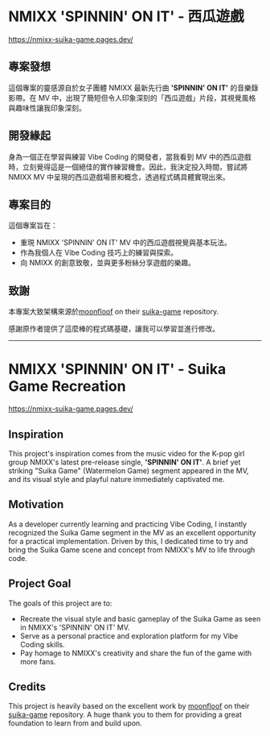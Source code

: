 # NMIXX 'SPINNIN' ON IT' - 西瓜遊戲 
  https://nmixx-suika-game.pages.dev/

## 專案發想

這個專案的靈感源自於女子團體 NMIXX 最新先行曲 **'SPINNIN' ON IT'** 的音樂錄影帶。在 MV 中，出現了簡短但令人印象深刻的「西瓜遊戲」片段，其視覺風格與趣味性讓我印象深刻。

## 開發緣起

身為一個正在學習與練習 Vibe Coding 的開發者，當我看到 MV 中的西瓜遊戲時，立刻覺得這是一個絕佳的實作練習機會。因此，我決定投入時間，嘗試將 NMIXX MV 中呈現的西瓜遊戲場景和概念，透過程式碼具體實現出來。

## 專案目的

這個專案旨在：
* 重現 NMIXX 'SPINNIN' ON IT' MV 中的西瓜遊戲視覺與基本玩法。
* 作為我個人在 Vibe Coding 技巧上的練習與探索。
* 向 NMIXX 的創意致敬，並與更多粉絲分享遊戲的樂趣。

## 致謝

本專案大致架構來源於[moonfloof](https://github.com/moonfloof) on their [suika-game](https://github.com/moonfloof/suika-game) repository.

感謝原作者提供了這麼棒的程式碼基礎，讓我可以學習並進行修改。

---

# NMIXX 'SPINNIN' ON IT' - Suika Game Recreation 
  https://nmixx-suika-game.pages.dev/

## Inspiration

This project's inspiration comes from the music video for the K-pop girl group NMIXX's latest pre-release single, **'SPINNIN' ON IT'**. A brief yet striking "Suika Game" (Watermelon Game) segment appeared in the MV, and its visual style and playful nature immediately captivated me.

## Motivation

As a developer currently learning and practicing Vibe Coding, I instantly recognized the Suika Game segment in the MV as an excellent opportunity for a practical implementation. Driven by this, I dedicated time to try and bring the Suika Game scene and concept from NMIXX's MV to life through code.

## Project Goal

The goals of this project are to:
* Recreate the visual style and basic gameplay of the Suika Game as seen in NMIXX's 'SPINNIN' ON IT' MV.
* Serve as a personal practice and exploration platform for my Vibe Coding skills.
* Pay homage to NMIXX's creativity and share the fun of the game with more fans.

## Credits

This project is heavily based on the excellent work by [moonfloof](https://github.com/moonfloof) on their [suika-game](https://github.com/moonfloof/suika-game) repository. A huge thank you to them for providing a great foundation to learn from and build upon.
